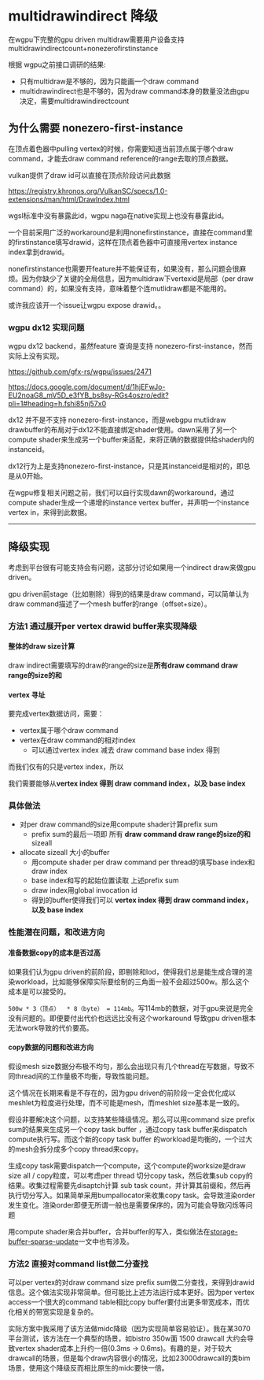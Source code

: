# multidrawindirect 降级

在wgpu下完整的gpu driven multidraw需要用户设备支持multidrawindirectcount+nonezerofirstinstance

根据 wgpu之前接口调研的结果:

- 只有multidraw是不够的，因为只能画一个draw command
- multidrawindirect也是不够的，因为draw command本身的数量没法由gpu决定，需要multidrawindirectcount

## 为什么需要 nonezero-first-instance

在顶点着色器中pulling vertex的时候，你需要知道当前顶点属于哪个draw command，才能去draw command reference的range去取的顶点数据。

vulkan提供了draw id可以直接在顶点阶段访问此数据

<https://registry.khronos.org/VulkanSC/specs/1.0-extensions/man/html/DrawIndex.html>

wgsl标准中没有暴露此id，wgpu naga在native实现上也没有暴露此id。

一个目前采用广泛的workaround是利用nonefirstinstance，直接在command里的firstinstance填写drawid，这样在顶点着色器中可直接用vertex instance index拿到drawid。

nonefirstinstance也需要开feature并不能保证有，如果没有，那么问题会很麻烦。因为你缺少了关键的全局信息，因为multidraw下vertexid是局部（per draw command）的，如果没有支持，意味着整个连mutlidraw都是不能用的。

或许我应该开一个issue让wgpu expose drawid。。

### wgpu dx12 实现问题

wgpu dx12 backend，虽然feature 查询是支持 nonezero-first-instance，然而实际上没有实现。

<https://github.com/gfx-rs/wgpu/issues/2471>

<https://docs.google.com/document/d/1hjEFwJo-EU2noaG8_mV5D_e3fYB_bs8sy-RGs4oszro/edit?pli=1#heading=h.fshi85nj57x0>

dx12 并不是不支持 nonezero-first-instance，而是webgpu mutlidraw drawbuffer的布局对于dx12不能直接绑定shader使用。dawn采用了另一个compute shader来生成另一个buffer来适配，来将正确的数据提供给shader内的instanceid。

dx12行为上是支持nonezero-first-instance，只是其instanceid是相对的，即总是从0开始。

在wgpu修复相关问题之前，我们可以自行实现dawn的workaround，通过compute shader生成一个递增的instance vertex buffer，并声明一个instance vertex in，来得到此数据。

----

## 降级实现

考虑到平台很有可能支持会有问题，这部分讨论如果用一个indirect draw来做gpu driven。

gpu driven前stage（比如剔除）得到的结果是draw command，可以简单认为draw command描述了一个mesh buffer的range（offset+size）。

### 方法1 通过展开per vertex drawid buffer来实现降级

#### 整体的draw size计算

draw indirect需要填写的draw的range的size是**所有draw command draw range的size的和**

#### vertex 寻址

要完成vertex数据访问，需要：

- vertex属于哪个draw command
- vertex在draw command的相对index
  - 可以通过vertex index 减去 draw command base index 得到

而我们仅有的只是vertex index，所以

我们需要能够从**vertex index 得到 draw command index，以及 base index**

### 具体做法

- 对per draw command的size用compute shader计算prefix sum
  - prefix sum的最后一项即 所有 **draw command draw range的size的和** sizeall
- allocate sizeall 大小的buffer
  - 用compute shader per draw command per thread的填写base index和draw index
  - base index和写的起始位置读取 上述prefix sum
  - draw index用global invocation id
  - 得到的buffer使得我们可以 **vertex index 得到 draw command index，以及 base index**

### 性能潜在问题，和改进方向

#### 准备数据copy的成本是否过高

如果我们认为gpu driven的前阶段，即剔除和lod，使得我们总是能生成合理的渲染workload，比如能够保障实际要绘制的三角面一般不会超过500w。那么这个成本是可以接受的。

`500w * 3（顶点）  * 8（byte） = 114mb`。写114mb的数据，对于gpu来说是完全没有问题的。即便要付出代价也远远比没有这个workaround 导致gpu driven根本无法work导致的代价要高。

#### copy数据的问题和改进方向

假设mesh size数据分布极不均匀，那么会出现只有几个thread在写数据，导致不同thread间的工作量极不均衡，导致性能问题。

这个情况在长期来看是不存在的，因为gpu driven的前阶段一定会优化成以meshlet为粒度进行处理，而不可能是mesh，而meshlet size基本是一致的。

假设非要解决这个问题，以支持某些降级情况。那么可以用command size prefix sum的结果来生成另一个copy task buffer ，通过copy task buffer来dispatch compute执行写。而这个新的copy task buffer 的workload是均衡的，一个过大的mesh会拆分成多个copy thread来copy。

生成copy task需要dispatch一个compute，这个compute的worksize是draw size all / copy粒度，可以考虑per thread 切分copy task，然后收集sub copy的结果。收集过程需要先disaptch计算 sub task count，并计算其前缀和，然后再执行切分写入。如果简单采用bumpallocator来收集copy task。会导致渲染order发生变化。渲染order即便无所谓一般也是需要保序的，因为可能会导致闪烁等问题

用compute shader来合并buffer，合并buffer的写入，类似做法在[storage-buffer-sparse-update](storage-buffer-sparse-update.md)一文中也有涉及。

### 方法2 直接对command list做二分查找

可以per vertex的对draw command size prefix sum做二分查找，来得到drawid信息。这个做法实现非常简单。但可能比上述方法运行成本更好。因为per vertex access一个很大的command table相比copy buffer要付出更多带宽成本，而优化相关的带宽实现是复杂的。

实际方案中我采用了该方法做midc降级（因为实现简单容易验证）。我在某3070平台测试，该方法在一个典型的场景，如bistro 350w面 1500 drawcall 大约会导致vertex shader成本上升约一倍(0.3ms -> 0.6ms)。有趣的是，对于较大drawcall的场景，但是每个draw内容很小的情况，比如23000drawcall的类bim场景，使用这个降级反而相比原生的midc要快一倍。
